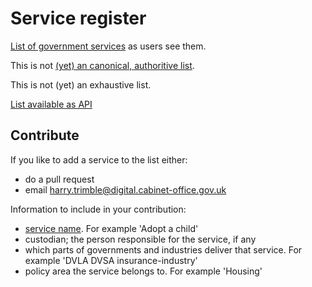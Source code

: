 # Service register

[List of government services](https://github.com/HarryTrimble/service_register/blob/master/data/services.csv) as users see them. 

This is not [(yet) an canonical, authoritive list](https://registers.cloudapps.digital/registers/government-service). 

This is not (yet) an exhaustive list. 

[List available as API](http://www.harrytrimble.co.uk/service_register/data/services.json)

## Contribute

If you like to add a service to the list either:

- do a pull request
- email harry.trimble@digital.cabinet-office.gov.uk

Information to include in your contribution:

- [service name](https://www.gov.uk/service-manual/design/naming-your-service). For example 'Adopt a child'
- custodian; the person responsible for the service, if any
- which parts of governments and industries deliver that service. For example 'DVLA DVSA insurance-industry'
- policy area the service belongs to. For example 'Housing'
